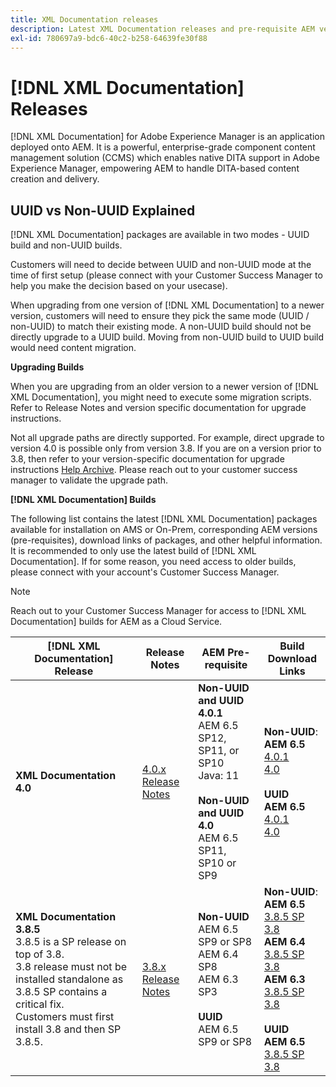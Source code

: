 ```yaml
---
title: XML Documentation releases
description: Latest XML Documentation releases and pre-requisite AEM versions
exl-id: 780697a9-bdc6-40c2-b258-64639fe30f88
---
```

# [!DNL XML Documentation] Releases

[!DNL XML Documentation] for Adobe Experience Manager is an application deployed onto AEM. It is a powerful, enterprise-grade component content management solution (CCMS) which enables native DITA support in Adobe Experience Manager, empowering AEM to handle DITA-based content creation and delivery. 

## UUID vs Non-UUID Explained

[!DNL XML Documentation] packages are available in two modes - UUID build and non-UUID builds.

Customers will need to decide between UUID and non-UUID mode at the time of first setup (please connect with your Customer Success Manager to help you make the decision based on your usecase).

When upgrading from one version of [!DNL XML Documentation] to a newer version, customers will need to ensure they pick the same mode (UUID / non-UUID) to match their existing mode. A non-UUID build should not be directly upgrade to a UUID build. Moving from non-UUID build to UUID build would need content migration. 

**Upgrading Builds**

When you are upgrading from an older version to a newer version of [!DNL XML Documentation], you might need to execute some migration scripts. Refer to Release Notes and version specific documentation for upgrade instructions.

Not all upgrade paths are directly supported. For example, direct upgrade to version 4.0 is possible only from version 3.8. 
If you are on a version prior to 3.8, then refer to your version-specific documentation for upgrade instructions [Help Archive](https://helpx.adobe.com/xml-documentation-for-experience-manager/archive.html).
Please reach out to your customer success manager to validate the upgrade path. 

**[!DNL XML Documentation] Builds**

The following list contains the latest [!DNL XML Documentation] packages available for installation on AMS or On-Prem, corresponding AEM versions (pre-requisites), download links of packages, and other helpful information. It is recommended to only use the latest build of [!DNL XML Documentation]. If for some reason, you need access to older builds, please connect with your account's Customer Success Manager.

>[!NOTE]
>
>Reach out to your Customer Success Manager for access to [!DNL XML Documentation] builds for AEM as a Cloud Service.

| [!DNL XML Documentation] Release  | Release Notes  |   AEM Pre-requisite |   Build Download Links |
|---|---|---|---|
| **XML Documentation 4.0**  |  [4.0.x Release Notes](https://helpx.adobe.com/xml-documentation-for-experience-manager/release-note/release-notes-xml-documentation-solution-4-0.html) |  **Non-UUID and UUID 4.0.1** <br> AEM 6.5 SP12, SP11, or SP10 <br>Java: 11 <br><br> **Non-UUID and UUID 4.0** <br> AEM 6.5 SP11, SP10 or SP9 | **Non-UUID**: <br> **AEM 6.5** <br> [4.0.1](https://experience.adobe.com/#/downloads/content/software-distribution/en/aem.html?package=%2Fcontent%2Fsoftware-distribution%2Fen%2Fdetails.html%2Fcontent%2Fdam%2Faem%2Fpublic%2Faemdox%2F4-0-1%2F4-0-1-non-uuid%2Fcom.adobe.fmdita-6.5-sp-4.0.1.10.zip)  <br> [4.0](https://experience.adobe.com/#/downloads/content/software-distribution/en/aem.html?package=/content/software-distribution/en/details.html/content/dam/aem/public/aemdox/4-0/4-0-non-uuid/com.adobe.fmdita-6.5-4.0.70.zip)  <br><br> **UUID** <br>**AEM 6.5**  <br> [4.0.1](https://experience.adobe.com/#/downloads/content/software-distribution/en/aem.html?package=%2Fcontent%2Fsoftware-distribution%2Fen%2Fdetails.html%2Fcontent%2Fdam%2Faem%2Fpublic%2Faemdox%2F4-0-1%2F4-0-1-uuid%2Fcom.adobe.fmdita.uuid-6.5-sp-4.0.1.10.zip)<br> [4.0](https://experience.adobe.com/#/downloads/content/software-distribution/en/aem.html?package=/content/software-distribution/en/details.html/content/dam/aem/public/aemdox/4-0/4-0-uuid/com.adobe.fmdita-6.5-uuid-4.0.70.zip) |
| **XML Documentation 3.8.5** <br> 3.8.5 is a SP release on top of 3.8. <br>3.8 release must not be installed standalone as 3.8.5 SP contains a critical fix. <br>Customers must first install 3.8 and then SP 3.8.5. |  [3.8.x Release Notes](https://helpx.adobe.com/xml-documentation-for-experience-manager/release-note/release-notes-xml-documentation-solution-3-8.html) |  **Non-UUID** <br> AEM 6.5 SP9 or SP8 <br> AEM 6.4 SP8 <br> AEM 6.3 SP3 <br><br> **UUID** <br> AEM 6.5 SP9 or SP8 | **Non-UUID**: <br> **AEM 6.5** <br> [3.8.5 SP](https://experience.adobe.com/#/downloads/content/software-distribution/en/aem.html?package=/content/software-distribution/en/details.html/content/dam/aem/public/aemdox/3-8-5/com.adobe.fmdita-6.5-hotfix-3.8.5.2.zip) <br>[3.8](https://experience.adobe.com/#/downloads/content/software-distribution/en/aem.html?package=/content/software-distribution/en/details.html/content/dam/aem/public/aemdox/3-8/com.adobe.fmdita-6.5-3.8.166.zip)<br> **AEM 6.4** <br> [3.8.5 SP](https://experience.adobe.com/#/downloads/content/software-distribution/en/aem.html?package=/content/software-distribution/en/details.html/content/dam/aem/public/aemdox/3-8-5/com.adobe.fmdita-6.4-hotfix-3.8.5.1.zip) <br>[3.8](https://experience.adobe.com/#/downloads/content/software-distribution/en/aem.html?package=/content/software-distribution/en/details.html/content/dam/aem/public/aemdox/3-8/com.adobe.fmdita-6.4-3.8.166.zip) <br> **AEM 6.3** <br> [3.8.5 SP](https://experience.adobe.com/#/downloads/content/software-distribution/en/aem.html?package=/content/software-distribution/en/details.html/content/dam/aem/public/aemdox/3-8-5/com.adobe.fmdita-6.3-hotfix-3.8.5.1.zip) <br>[3.8](https://experience.adobe.com/#/downloads/content/software-distribution/en/aem.html?package=/content/software-distribution/en/details.html/content/dam/aem/public/aemdox/3-8/com.adobe.fmdita-6.3-3.8.166.zip) <br><br> **UUID** <br>**AEM 6.5** <br> [3.8.5 SP](https://experience.adobe.com/#/downloads/content/software-distribution/en/aem.html?package=/content/software-distribution/en/details.html/content/dam/aem/public/aemdox/3-8-5uuid/com.adobe.fmdita.uuid-6.5-hotfix-3.8.5.2.zip) <br> [3.8](https://experience.adobe.com/#/downloads/content/software-distribution/en/aem.html?package=/content/software-distribution/en/details.html/content/dam/aem/public/aemdox/3-8uuid/com.adobe.fmdita.uuid-6.5-3.8.168.zip)|

